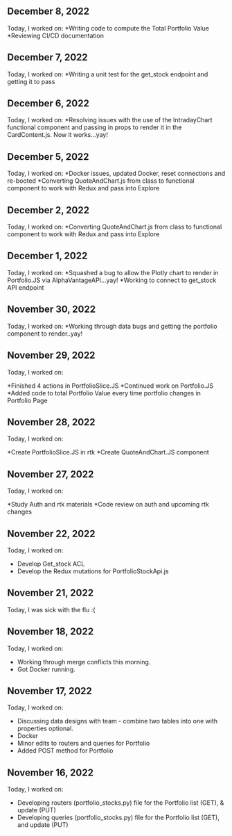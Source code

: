 ## December 8, 2022

Today, I worked on:
*Writing code to compute the Total Portfolio Value
*Reviewing CI/CD documentation

## December 7, 2022

Today, I worked on:
*Writing a unit test for the get_stock endpoint and getting it to pass

## December 6, 2022

Today, I worked on:
*Resolving issues with the use of the IntradayChart functional component and passing in props to render it in the CardContent.js. Now it works...yay!

## December 5, 2022

Today, I worked on:
*Docker issues, updated Docker, reset connections and re-booted
*Converting QuoteAndChart.js from class to functional component to work with Redux and pass into Explore

## December 2, 2022

Today, I worked on:
*Converting QuoteAndChart.js from class to functional component to work with Redux and pass into Explore

## December 1, 2022

Today, I worked on:
*Squashed a bug to allow the Plotly chart to render in Portfolio.JS via AlphaVantageAPI...yay!
*Working to connect to get_stock API endpoint

## November 30, 2022

Today, I worked on:
*Working through data bugs and getting the portfolio component to render..yay!

## November 29, 2022

Today, I worked on:

*Finished 4 actions in PortfolioSlice.JS
*Continued work on Portfolio.JS
*Added code to total Portfolio Value every time portfolio changes in Portfolio Page

## November 28, 2022

Today, I worked on:

*Create PortfolioSlice.JS in rtk
*Create QuoteAndChart.JS component

## November 27, 2022

Today, I worked on:

*Study Auth and rtk materials
*Code review on auth and upcoming rtk changes

## November 22, 2022

Today, I worked on:

* Develop Get_stock ACL
* Develop the Redux mutations for PortfolioStockApi.js

## November 21, 2022

Today, I was sick with the flu :(

## November 18, 2022

Today, I worked on:

* Working through merge conflicts this morning.
* Got Docker running.

## November 17, 2022

Today, I worked on:

* Discussing data designs with team - combine two tables into one with properties optional.
* Docker
* Minor edits to routers and queries for Portfolio
* Added POST method for Portfolio

## November 16, 2022

Today, I worked on:

* Developing routers (portfolio_stocks.py) file for the Portfolio list (GET), & update (PUT)
* Developing queries (portfolio_stocks.py) file for the Portfolio list (GET), and update (PUT)
